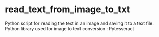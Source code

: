 # read_text_from_image_to_txt
Python script for reading the text in an image and saving it to a text file.
Python library used for image to text conversion : Pytesseract
